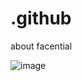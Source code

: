# .github
about facential

![image](https://github.com/Facential/.github/assets/70127988/eb15802c-cdd5-44e0-9847-cb2bfe68db14)
